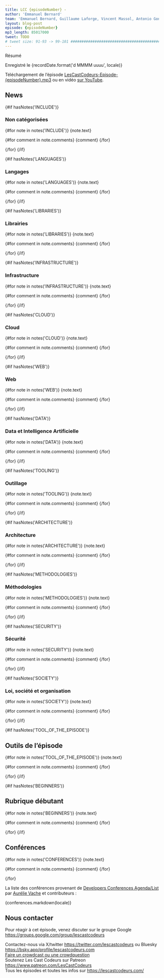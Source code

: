 ```yaml
---
title: LCC {episodeNumber} -
author: 'Emmanuel Bernard'
team: 'Emmanuel Bernard, Guillaume Laforge, Vincent Massol, Antonio Goncalves, Arnaud Héritier, Audrey Neveu, Katia Aresti'
layout: blog-post
episode: {episodeNumber}
mp3_length: 85017000
tweet: TODO
# tweet size: 91-93 -> 99-101 #######################################################################
---
```


Résumé

Enregistré le {recordDate.format('d MMMM uuuu', locale)}

Téléchargement de l’épisode [LesCastCodeurs-Episode-{episodeNumber}.mp3](https://traffic.libsyn.com/lescastcodeurs/LesCastCodeurs-Episode-{episodeNumber}.mp3)
ou en vidéo [sur YouTube](https://www.youtube.com/@lescastcodeurs).

## News

{#if hasNotes('INCLUDE')}
### Non catégorisées

{#for note in notes('INCLUDE')}
{note.text}

{#for comment in note.comments}
{comment}
{/for}

{/for}
{/if}

{#if hasNotes('LANGUAGES')}
### Langages

{#for note in notes('LANGUAGES')}
{note.text}

{#for comment in note.comments}
{comment}
{/for}

{/for}
{/if}

{#if hasNotes('LIBRARIES')}
### Librairies

{#for note in notes('LIBRARIES')}
{note.text}

{#for comment in note.comments}
{comment}
{/for}

{/for}
{/if}

{#if hasNotes('INFRASTRUCTURE')}
### Infrastructure

{#for note in notes('INFRASTRUCTURE')}
{note.text}

{#for comment in note.comments}
{comment}
{/for}

{/for}
{/if}

{#if hasNotes('CLOUD')}
### Cloud

{#for note in notes('CLOUD')}
{note.text}

{#for comment in note.comments}
{comment}
{/for}

{/for}
{/if}

{#if hasNotes('WEB')}
### Web

{#for note in notes('WEB')}
{note.text}

{#for comment in note.comments}
{comment}
{/for}

{/for}
{/if}

{#if hasNotes('DATA')}
### Data et Intelligence Artificielle

{#for note in notes('DATA')}
{note.text}

{#for comment in note.comments}
{comment}
{/for}

{/for}
{/if}

{#if hasNotes('TOOLING')}
### Outillage

{#for note in notes('TOOLING')}
{note.text}

{#for comment in note.comments}
{comment}
{/for}

{/for}
{/if}

{#if hasNotes('ARCHITECTURE')}
### Architecture

{#for note in notes('ARCHITECTURE')}
{note.text}

{#for comment in note.comments}
{comment}
{/for}

{/for}
{/if}

{#if hasNotes('METHODOLOGIES')}
### Méthodologies

{#for note in notes('METHODOLOGIES')}
{note.text}

{#for comment in note.comments}
{comment}
{/for}

{/for}
{/if}

{#if hasNotes('SECURITY')}
### Sécurité

{#for note in notes('SECURITY')}
{note.text}

{#for comment in note.comments}
{comment}
{/for}

{/for}
{/if}

{#if hasNotes('SOCIETY')}
### Loi, société et organisation

{#for note in notes('SOCIETY')}
{note.text}

{#for comment in note.comments}
{comment}
{/for}

{/for}
{/if}

{#if hasNotes('TOOL_OF_THE_EPISODE')}
## Outils de l’épisode

{#for note in notes('TOOL_OF_THE_EPISODE')}
{note.text}

{#for comment in note.comments}
{comment}
{/for}

{/for}
{/if}

{#if hasNotes('BEGINNERS')}
## Rubrique débutant

{#for note in notes('BEGINNERS')}
{note.text}

{#for comment in note.comments}
{comment}
{/for}

{/for}
{/if}

## Conférences

{#for note in notes('CONFERENCES')}
{note.text}

{#for comment in note.comments}
{comment}
{/for}

{/for}

La liste des conférences provenant de [Developers Conferences Agenda/List](https://github.com/scraly/developers-conferences-agenda)
par [Aurélie Vache](https://github.com/scraly) et contributeurs :

{conferences.markdown(locale)}

## Nous contacter

Pour réagir à cet épisode, venez discuter sur le groupe Google <https://groups.google.com/group/lescastcodeurs>

Contactez-nous via X/twitter <https://twitter.com/lescastcodeurs> ou Bluesky <https://bsky.app/profile/lescastcodeurs.com>  
[Faire un crowdcast ou une crowdquestion](https://lescastcodeurs.com/crowdcasting/)  
Soutenez Les Cast Codeurs sur Patreon <https://www.patreon.com/LesCastCodeurs>  
Tous les épisodes et toutes les infos sur <https://lescastcodeurs.com/>
